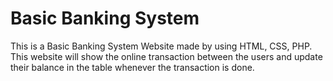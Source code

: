 # Basic Banking System 

This is a Basic Banking System Website made by using HTML, CSS, PHP. This website will show the online transaction between the users and update their balance in the table whenever the transaction is done.
